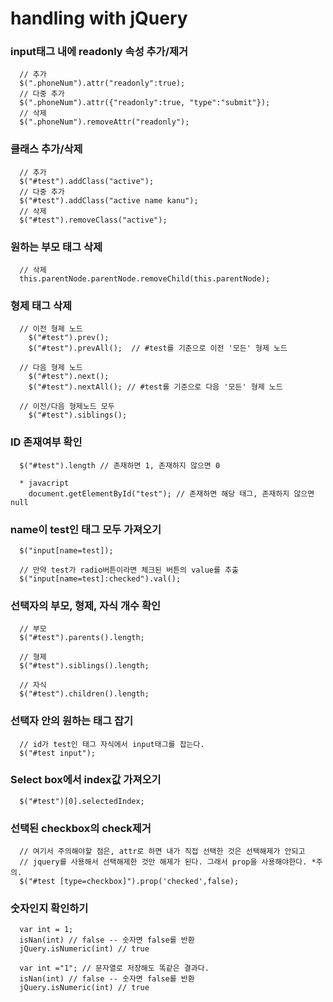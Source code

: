 # handling with jQuery

### input태그 내에 readonly 속성 추가/제거
```
  // 추가
  $(".phoneNum").attr("readonly":true);
  // 다중 추가
  $(".phoneNum").attr({"readonly":true, "type":"submit"});
  // 삭제
  $(".phoneNum").removeAttr("readonly");
```

### 클래스 추가/삭제
```
  // 추가
  $("#test").addClass("active");
  // 다중 추가
  $("#test").addClass("active name kanu");
  // 삭제
  $("#test").removeClass("active");
```

### 원하는 부모 태그 삭제
```
  // 삭제
  this.parentNode.parentNode.removeChild(this.parentNode);
```

### 형제 태그 삭제
```
  // 이전 형제 노드
    $("#test").prev();
    $("#test").prevAll();  // #test를 기준으로 이전 '모든' 형제 노드

  // 다음 형제 노드
    $("#test").next();
    $("#test").nextAll(); // #test를 기준으로 다음 '모든' 형제 노드

  // 이전/다음 형제노드 모두
    $("#test").siblings();
```

### ID 존재여부 확인
```
  $("#test").length // 존재하면 1, 존재하지 않으면 0

  * javacript
    document.getElementById("test"); // 존재하면 해당 태그, 존재하지 않으면 null
```

### name이 test인 태그 모두 가져오기
```
  $("input[name=test]);

  // 만약 test가 radio버튼이라면 체크된 버튼의 value를 추출
  $("input[name=test]:checked").val();
```

### 선택자의 부모, 형제, 자식 개수 확인
```
  // 부모
  $("#test").parents().length;

  // 형제
  $("#test").siblings().length;

  // 자식
  $("#test").children().length;
```

### 선택자 안의 원하는 태그 잡기
```
  // id가 test인 태그 자식에서 input태그를 잡는다.
  $("#test input");
```

### Select box에서 index값 가져오기
```
  $("#test")[0].selectedIndex;
```

### 선택된 checkbox의 check제거
```
  // 여기서 주의해야할 점은, attr로 하면 내가 직접 선택한 것은 선택해제가 안되고 
  // jquery를 사용해서 선택해제한 것만 해제가 된다. 그래서 prop을 사용해야한다. *주의.
  $("#test [type=checkbox]").prop('checked',false);
```

### 숫자인지 확인하기
```
  var int = 1;
  isNan(int) // false -- 숫자면 false를 반환
  jQuery.isNumeric(int) // true

  var int ="1"; // 문자열로 저장해도 똑같은 결과다. 
  isNan(int) // false -- 숫자면 false를 반환
  jQuery.isNumeric(int) // true
```